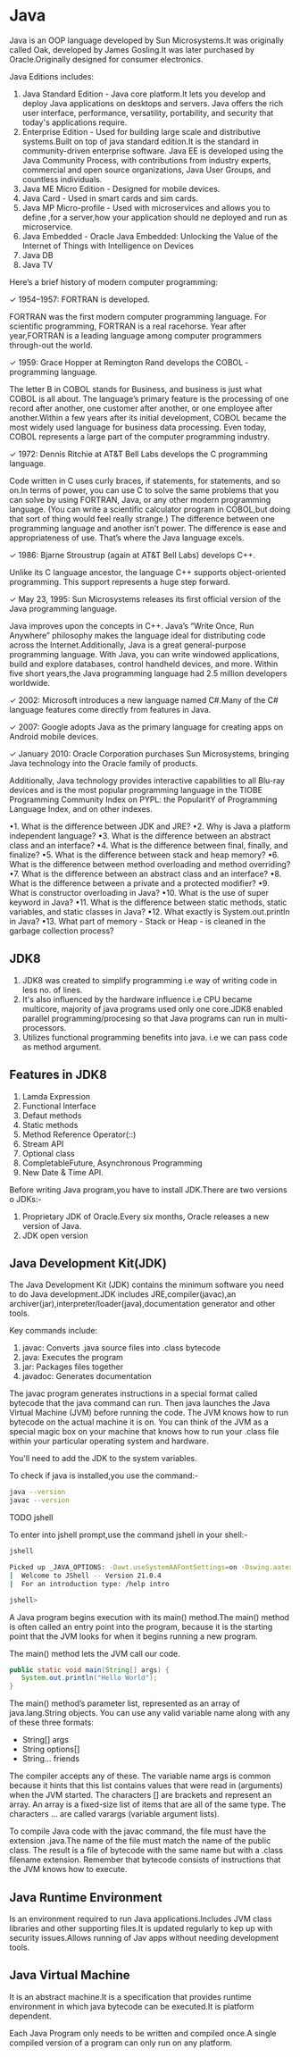 # Java

Java is an OOP language developed by Sun Microsystems.It was originally called Oak, developed by James Gosling.It was later purchased by Oracle.Originally designed for consumer electronics.

Java Editions includes:

1. Java Standard Edition - Java core platform.It lets you develop and deploy Java applications on desktops and servers. Java offers the rich user interface, performance, versatility, portability, and security that today's applications require.
2. Enterprise Edition - Used for building large scale and distributive systems.Built on top of java standard edition.It is the standard in community-driven enterprise software. Java EE is developed using the Java Community Process, with contributions from industry experts, commercial and open source organizations, Java User Groups, and countless individuals.
3. Java ME Micro Edition - Designed for mobile devices.
4. Java Card - Used in smart cards and sim cards.
5. Java MP Micro-profile - Used with microservices and allows you to define ,for a server,how your application should ne deployed and run as microservice.
6. Java Embedded - Oracle Java Embedded: Unlocking the Value of the Internet of Things with Intelligence on Devices
7. Java DB
8. Java TV

Here’s a brief history of modern computer programming:

✓ 1954–1957: FORTRAN is developed.

FORTRAN was the first modern computer programming language. For scientific programming, FORTRAN is a real racehorse. Year after year,FORTRAN is a leading language among computer programmers through-out the world.

✓ 1959: Grace Hopper at Remington Rand develops the COBOL ­programming language.

The letter B in COBOL stands for Business, and business is just what COBOL is all about. The language’s primary feature is the processing of one record after another, one customer after another, or one employee after another.Within a few years after its initial development, COBOL became the most widely used language for business data processing. Even today, COBOL represents a large part of the computer programming industry.

✓ 1972: Dennis Ritchie at AT&T Bell Labs develops the C programming language.

Code written in C uses curly braces, if statements, for statements, and so on.In terms of power, you can use C to solve the same problems that you can solve by using FORTRAN, Java, or any other modern programming language. (You can write a scientific calculator program in COBOL,but doing that sort of thing would feel really strange.) The difference between one programming language and another isn’t power. The difference is ease and appropriateness of use. That’s where the Java language excels.

✓ 1986: Bjarne Stroustrup (again at AT&T Bell Labs) develops C++.

Unlike its C language ancestor, the language C++ supports object-oriented programming. This support represents a huge step forward.

✓ May 23, 1995: Sun Microsystems releases its first official version of the Java programming language.

Java improves upon the concepts in C++. Java’s “Write Once, Run Anywhere” philosophy makes the language ideal for distributing code across the Internet.Additionally, Java is a great general-purpose programming language. With Java, you can write windowed applications, build and explore databases, control handheld devices, and more. Within five short years,the Java programming language had 2.5 million developers worldwide.

✓ 2002: Microsoft introduces a new language named C#.Many of the C# language features come directly from features in Java.

✓ 2007: Google adopts Java as the primary language for creating apps on Android mobile devices.

✓ January 2010: Oracle Corporation purchases Sun Microsystems, ­bringing Java technology into the Oracle family of products.

Additionally, Java technology provides interactive capabilities to all Blu-ray devices and is the most popular programming language in the TIOBE Programming Community Index on PYPL: the PopularitY of Programming Language Index, and on other indexes.

•1. What is the difference between JDK and JRE?
•2. Why is Java a platform independent language?
•3. What is the difference between an abstract class and an interface?
•4. What is the difference between final, finally, and finalize?
•5. What is the difference between stack and heap memory?
•6. What is the difference between method overloading and method overriding?
•7. What is the difference between an abstract class and an interface?
•8. What is the difference between a private and a protected modifier?
•9. What is constructor overloading in Java?
•10. What is the use of super keyword in Java?
•11. What is the difference between static methods, static variables, and static classes in Java?
•12. What exactly is System.out.println in Java?
•13. What part of memory - Stack or Heap - is cleaned in the garbage collection process?

## JDK8

1. JDK8 was created to simplify programming i.e way of writing code in less no. of lines.
2. It's also influenced by the hardware influence i.e CPU became multicore, majority of java programs used only one core.JDK8 enabled parallel programming/procesing so that Java programs can run in multi-processors.
3. Utilizes functional programming benefits into java. i.e we can pass code as method argument.

## Features in JDK8

1. Lamda Expression
2. Functional Interface
3. Defaut methods
4. Static methods
5. Method Reference Operator(::)
6. Stream API
7. Optional class
8. CompletableFuture, Asynchronous Programming
9. New Date & Time API.

Before writing Java program,you have to install JDK.There are two versions o JDKs:-

1. Proprietary JDK of Oracle.Every six months, Oracle releases a new version of Java.
2. JDK open version

## Java Development Kit(JDK)

The Java Development Kit (JDK) contains the minimum software you need to do Java development.JDK includes JRE,compiler(javac),an archiver(jar),interpreter/loader(java),documentation generator and other tools.

Key commands include:

1. javac: Converts .java source files into .class bytecode
2. java: Executes the program
3. jar: Packages files together
4. javadoc: Generates documentation

The javac program generates instructions in a special format called bytecode that the java command can run. Then java launches the Java Virtual Machine (JVM) before running the code. The JVM knows how to run bytecode on the actual machine it is on. You can think of the JVM as a special magic box on your machine that knows how to run your .class file within your particular operating system and hardware.

You'll need to add the JDK to the system variables.

To check if java is installed,you use the command:-

```bash
java --version
javac --version
```

TODO jshell

To enter into jshell prompt,use the command jshell in your shell:-

```bash
jshell

Picked up _JAVA_OPTIONS: -Dawt.useSystemAAFontSettings=on -Dswing.aatext=true
|  Welcome to JShell -- Version 21.0.4
|  For an introduction type: /help intro

jshell>
```

A Java program begins execution with its main() method.The main() method is often called an entry point into the program, because it is the starting point that the JVM looks for when it begins running a new program.

The main() method lets the JVM call our code.

```java
public static void main(String[] args) {
   System.out.println("Hello World");
}
```

The main() method’s parameter list, represented as an array of java.lang.String objects. You can use any valid variable name along with any of these three formats:

- String[] args
- String options[]
- String... friends

The compiler accepts any of these. The variable name args is common because it hints that this list contains values that were read in (arguments) when the JVM started. The characters [] are brackets and represent an array. An array is a fixed-­size list of items that are all of the same type. The characters ... are called varargs (variable argument lists).

To compile Java code with the javac command, the file must have the extension .java.The name of the file must match the name of the public class. The result is a file of bytecode with the same name but with a .class filename extension. Remember that bytecode consists of instructions that the JVM knows how to execute.

## Java Runtime Environment

Is an environment required to run Java applications.Includes JVM class libraries and other supporting files.It is updated regularly to kep up with security issues.Allows running of Jav apps without needing development tools.

## Java Virtual Machine

It is an abstract machine.It is a specification that provides runtime environment in which java bytecode can be executed.It is platform dependent.

Each Java Program only needs to be written and compiled once.A single compiled version of a program can only run on any platform.

